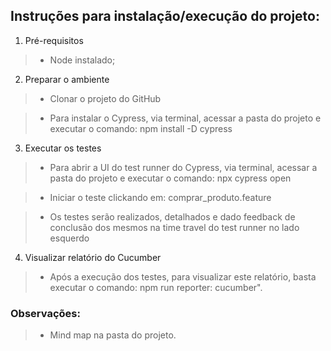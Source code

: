 ## Instruções para instalação/execução do projeto:
1. Pré-requisitos

> - Node instalado;

2. Preparar o ambiente

> - Clonar o projeto do GitHub

> - Para instalar o Cypress, via terminal, acessar a pasta do projeto e executar o comando: npm install -D cypress

3. Executar os testes

> - Para abrir a UI do test runner do Cypress, via terminal, acessar a pasta do projeto e executar o comando: npx cypress open

> - Iniciar o teste clickando em: comprar_produto.feature

> - Os testes serão realizados, detalhados e dado feedback de conclusão dos mesmos na time travel do test runner no lado esquerdo

4. Visualizar relatório do Cucumber

> - Após a execução dos testes, para visualizar este relatório, basta executar o comando: npm run reporter: cucumber".

### Observações:
> - Mind map na pasta do projeto.